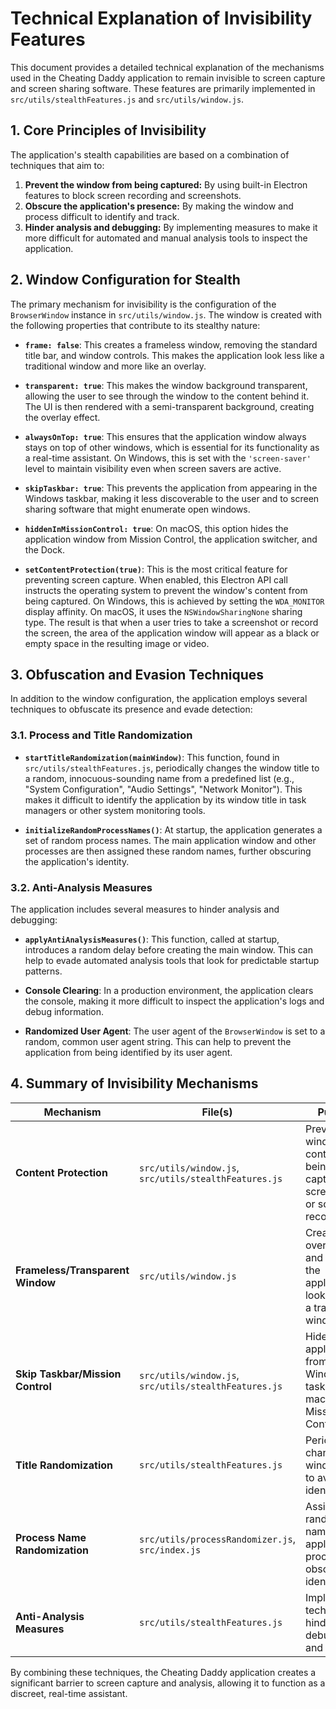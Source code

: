 # Technical Explanation of Invisibility Features

This document provides a detailed technical explanation of the mechanisms used in the Cheating Daddy application to remain invisible to screen capture and screen sharing software. These features are primarily implemented in `src/utils/stealthFeatures.js` and `src/utils/window.js`.

## 1. Core Principles of Invisibility

The application's stealth capabilities are based on a combination of techniques that aim to:

1.  **Prevent the window from being captured:** By using built-in Electron features to block screen recording and screenshots.
2.  **Obscure the application's presence:** By making the window and process difficult to identify and track.
3.  **Hinder analysis and debugging:** By implementing measures to make it more difficult for automated and manual analysis tools to inspect the application.

## 2. Window Configuration for Stealth

The primary mechanism for invisibility is the configuration of the `BrowserWindow` instance in `src/utils/window.js`. The window is created with the following properties that contribute to its stealthy nature:

-   **`frame: false`**: This creates a frameless window, removing the standard title bar, and window controls. This makes the application look less like a traditional window and more like an overlay.

-   **`transparent: true`**: This makes the window background transparent, allowing the user to see through the window to the content behind it. The UI is then rendered with a semi-transparent background, creating the overlay effect.

-   **`alwaysOnTop: true`**: This ensures that the application window always stays on top of other windows, which is essential for its functionality as a real-time assistant. On Windows, this is set with the `'screen-saver'` level to maintain visibility even when screen savers are active.

-   **`skipTaskbar: true`**: This prevents the application from appearing in the Windows taskbar, making it less discoverable to the user and to screen sharing software that might enumerate open windows.

-   **`hiddenInMissionControl: true`**: On macOS, this option hides the application window from Mission Control, the application switcher, and the Dock.

-   **`setContentProtection(true)`**: This is the most critical feature for preventing screen capture. When enabled, this Electron API call instructs the operating system to prevent the window's content from being captured. On Windows, this is achieved by setting the `WDA_MONITOR` display affinity. On macOS, it uses the `NSWindowSharingNone` sharing type. The result is that when a user tries to take a screenshot or record the screen, the area of the application window will appear as a black or empty space in the resulting image or video.

## 3. Obfuscation and Evasion Techniques

In addition to the window configuration, the application employs several techniques to obfuscate its presence and evade detection:

### 3.1. Process and Title Randomization

-   **`startTitleRandomization(mainWindow)`**: This function, found in `src/utils/stealthFeatures.js`, periodically changes the window title to a random, innocuous-sounding name from a predefined list (e.g., "System Configuration", "Audio Settings", "Network Monitor"). This makes it difficult to identify the application by its window title in task managers or other system monitoring tools.

-   **`initializeRandomProcessNames()`**: At startup, the application generates a set of random process names. The main application window and other processes are then assigned these random names, further obscuring the application's identity.

### 3.2. Anti-Analysis Measures

The application includes several measures to hinder analysis and debugging:

-   **`applyAntiAnalysisMeasures()`**: This function, called at startup, introduces a random delay before creating the main window. This can help to evade automated analysis tools that look for predictable startup patterns.

-   **Console Clearing**: In a production environment, the application clears the console, making it more difficult to inspect the application's logs and debug information.

-   **Randomized User Agent**: The user agent of the `BrowserWindow` is set to a random, common user agent string. This can help to prevent the application from being identified by its user agent.

## 4. Summary of Invisibility Mechanisms

| Mechanism                      | File(s)                                       | Purpose                                                                                             |
| ------------------------------ | --------------------------------------------- | --------------------------------------------------------------------------------------------------- |
| **Content Protection**         | `src/utils/window.js`, `src/utils/stealthFeatures.js` | Prevents the window's content from being captured in screenshots or screen recordings.              |
| **Frameless/Transparent Window** | `src/utils/window.js`                         | Creates an overlay effect and makes the application look less like a traditional window.          |
| **Skip Taskbar/Mission Control** | `src/utils/window.js`, `src/utils/stealthFeatures.js` | Hides the application from the Windows taskbar and macOS Mission Control/Dock.                    |
| **Title Randomization**        | `src/utils/stealthFeatures.js`                | Periodically changes the window title to avoid identification.                                      |
| **Process Name Randomization** | `src/utils/processRandomizer.js`, `src/index.js`  | Assigns random names to the application's processes to obscure their identity.                    |
| **Anti-Analysis Measures**     | `src/utils/stealthFeatures.js`                | Implements techniques to hinder debugging and analysis.                                             |

By combining these techniques, the Cheating Daddy application creates a significant barrier to screen capture and analysis, allowing it to function as a discreet, real-time assistant.
